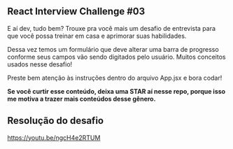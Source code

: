 ## React Interview Challenge #03

E aí dev, tudo bem? Trouxe pra você mais um desafio de entrevista para que você possa treinar em casa e aprimorar suas habilidades.

Dessa vez temos um formulário que deve alterar uma barra de progresso conforme seus campos vão sendo digitados pelo usuário. Muitos conceitos usados nesse desafio!

Preste bem atenção às instruções dentro do arquivo App.jsx e bora codar!

**Se você curtir esse conteúdo, deixa uma STAR aí nesse repo, porque isso me motiva a trazer mais conteúdos desse gênero.**

## Resolução do desafio

https://youtu.be/ngcH4e2RTUM
